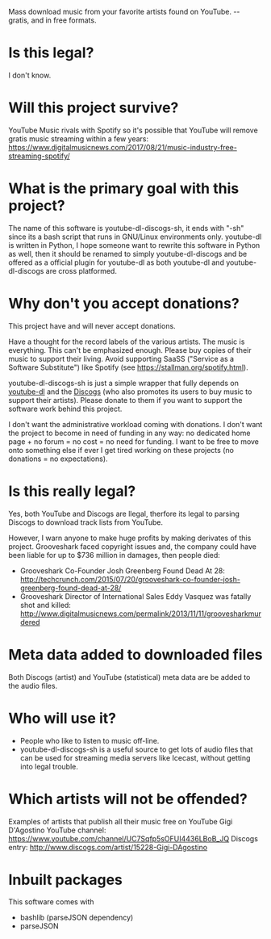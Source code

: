 Mass download music from your favorite artists found on YouTube. -- gratis, and in free formats.

# Is this legal?
I don't know.

# Will this project survive?
YouTube Music rivals with Spotify so it's possible that YouTube will remove gratis music streaming within a few years: https://www.digitalmusicnews.com/2017/08/21/music-industry-free-streaming-spotify/

# What is the primary goal with this project?

The name of this software is youtube-dl-discogs-sh, it ends with "-sh" since its a bash script that runs in GNU/Linux environments only. youtube-dl is written in Python, I hope someone want to rewrite this software in Python as well, then it should be renamed to simply youtube-dl-discogs and be offered as a official plugin for youtube-dl as both youtube-dl and youtube-dl-discogs are cross platformed.

# Why don't you accept donations?

This project have and will never accept donations.

Have a thought for the record labels of the various artists. The music is everything. This can't be emphasized enough. Please buy copies of their music to support their living. Avoid supporting SaaSS ("Service as a Software Substitute") like Spotify (see https://stallman.org/spotify.html).

youtube-dl-discogs-sh is just a simple wrapper that fully depends on [youtube-dl](https://github.com/rg3/youtube-dl) and the [Discogs](https://github.com/discogs) (who also promotes its users to buy music to support their artists). Please donate to them if you want to support the software work behind this project.

I don't want the administrative workload coming with donations. I don't want the project to become in need of funding in any way: no dedicated home page + no forum = no cost = no need for funding. I want to be free to move onto something else if ever I get tired working on these projects (no donations = no expectations).

# Is this really legal?

Yes, both YouTube and Discogs are llegal, therfore its legal to parsing Discogs to download track lists from YouTube.

However, I warn anyone to make huge profits by making derivates of this project. Grooveshark faced copyright issues and, the company could have been liable for up to $736 million in damages, then people died:
* Grooveshark Co-Founder Josh Greenberg Found Dead At 28: http://techcrunch.com/2015/07/20/grooveshark-co-founder-josh-greenberg-found-dead-at-28/
* Grooveshark Director of International Sales Eddy Vasquez was fatally shot and killed: http://www.digitalmusicnews.com/permalink/2013/11/11/groovesharkmurdered

# Meta data added to downloaded files
Both Discogs (artist) and YouTube (statistical) meta data are be added to the audio files.

# Who will use it?

* People who like to listen to music off-line.
* youtube-dl-discogs-sh is a useful source to get lots of audio files that can be used for streaming media servers like Icecast, without getting into legal trouble.

# Which artists will not be offended?
Examples of artists that publish all their music free on YouTube
Gigi D'Agostino
  YouTube channel: https://www.youtube.com/channel/UC7Sqfp5sOFUI4436LBoB_JQ
  Discogs entry: http://www.discogs.com/artist/15228-Gigi-DAgostino

# Inbuilt packages

This software comes with
* bashlib (parseJSON dependency)
* parseJSON
